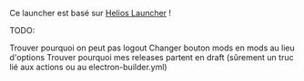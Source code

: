 Ce launcher est basé sur <a href="https://github.com/dscalzi/HeliosLauncher">Helios Launcher</a> !

TODO:

Trouver pourquoi on peut pas logout
Changer bouton mods en mods au lieu d'options
Trouver pourquoi mes releases partent en draft (sûrement un truc lié aux actions ou au electron-builder.yml)